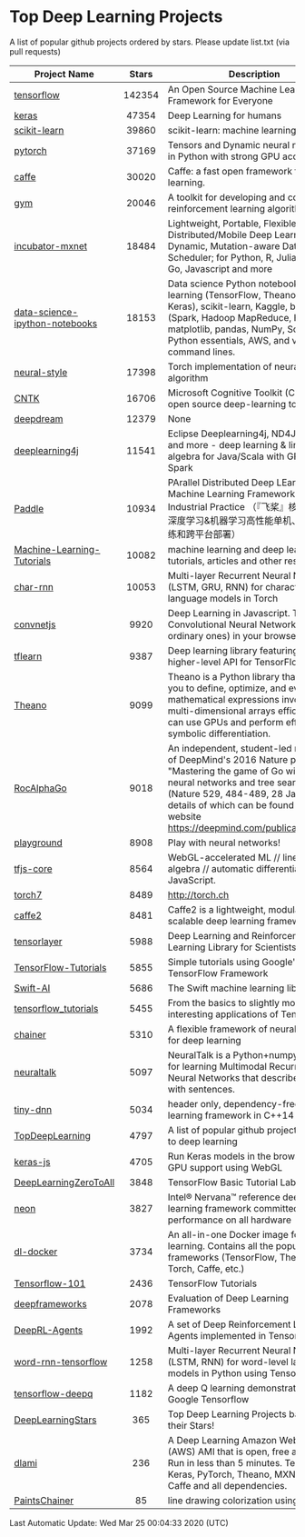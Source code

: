 # Top Deep Learning Projects
A list of popular github projects ordered by stars.
Please update list.txt (via pull requests)

|Project Name| Stars | Description |
| ---------- |:-----:| ----------- |
| [tensorflow](https://github.com/tensorflow/tensorflow) | 142354 | An Open Source Machine Learning Framework for Everyone |
| [keras](https://github.com/keras-team/keras) | 47354 | Deep Learning for humans |
| [scikit-learn](https://github.com/scikit-learn/scikit-learn) | 39860 | scikit-learn: machine learning in Python |
| [pytorch](https://github.com/pytorch/pytorch) | 37169 | Tensors and Dynamic neural networks in Python with strong GPU acceleration |
| [caffe](https://github.com/BVLC/caffe) | 30020 | Caffe: a fast open framework for deep learning. |
| [gym](https://github.com/openai/gym) | 20046 | A toolkit for developing and comparing reinforcement learning algorithms. |
| [incubator-mxnet](https://github.com/apache/incubator-mxnet) | 18484 | Lightweight, Portable, Flexible Distributed/Mobile Deep Learning with Dynamic, Mutation-aware Dataflow Dep Scheduler; for Python, R, Julia, Scala, Go, Javascript and more |
| [data-science-ipython-notebooks](https://github.com/donnemartin/data-science-ipython-notebooks) | 18153 | Data science Python notebooks: Deep learning (TensorFlow, Theano, Caffe, Keras), scikit-learn, Kaggle, big data (Spark, Hadoop MapReduce, HDFS), matplotlib, pandas, NumPy, SciPy, Python essentials, AWS, and various command lines. |
| [neural-style](https://github.com/jcjohnson/neural-style) | 17398 | Torch implementation of neural style algorithm |
| [CNTK](https://github.com/microsoft/CNTK) | 16706 | Microsoft Cognitive Toolkit (CNTK), an open source deep-learning toolkit |
| [deepdream](https://github.com/google/deepdream) | 12379 | None |
| [deeplearning4j](https://github.com/eclipse/deeplearning4j) | 11541 | Eclipse Deeplearning4j, ND4J, DataVec and more - deep learning & linear algebra for Java/Scala with GPUs + Spark |
| [Paddle](https://github.com/PaddlePaddle/Paddle) | 10934 | PArallel Distributed Deep LEarning: Machine Learning Framework from Industrial Practice （『飞桨』核心框架，深度学习&机器学习高性能单机、分布式训练和跨平台部署） |
| [Machine-Learning-Tutorials](https://github.com/ujjwalkarn/Machine-Learning-Tutorials) | 10082 | machine learning and deep learning tutorials, articles and other resources  |
| [char-rnn](https://github.com/karpathy/char-rnn) | 10053 | Multi-layer Recurrent Neural Networks (LSTM, GRU, RNN) for character-level language models in Torch |
| [convnetjs](https://github.com/karpathy/convnetjs) | 9920 | Deep Learning in Javascript. Train Convolutional Neural Networks (or ordinary ones) in your browser. |
| [tflearn](https://github.com/tflearn/tflearn) | 9387 | Deep learning library featuring a higher-level API for TensorFlow. |
| [Theano](https://github.com/Theano/Theano) | 9099 | Theano is a Python library that allows you to define, optimize, and evaluate mathematical expressions involving multi-dimensional arrays efficiently. It can use GPUs and perform efficient symbolic differentiation. |
| [RocAlphaGo](https://github.com/Rochester-NRT/RocAlphaGo) | 9018 | An independent, student-led replication of DeepMind's 2016 Nature publication, "Mastering the game of Go with deep neural networks and tree search" (Nature 529, 484-489, 28 Jan 2016), details of which can be found on their website https://deepmind.com/publications.html. |
| [playground](https://github.com/tensorflow/playground) | 8908 | Play with neural networks! |
| [tfjs-core](https://github.com/tensorflow/tfjs-core) | 8564 | WebGL-accelerated ML // linear algebra // automatic differentiation for JavaScript. |
| [torch7](https://github.com/torch/torch7) | 8489 | http://torch.ch |
| [caffe2](https://github.com/facebookarchive/caffe2) | 8481 | Caffe2 is a lightweight, modular, and scalable deep learning framework. |
| [tensorlayer](https://github.com/tensorlayer/tensorlayer) | 5988 | Deep Learning and Reinforcement Learning Library for Scientists 🔥 |
| [TensorFlow-Tutorials](https://github.com/nlintz/TensorFlow-Tutorials) | 5855 | Simple tutorials using Google's TensorFlow Framework |
| [Swift-AI](https://github.com/Swift-AI/Swift-AI) | 5686 | The Swift machine learning library. |
| [tensorflow_tutorials](https://github.com/pkmital/tensorflow_tutorials) | 5455 | From the basics to slightly more interesting applications of Tensorflow |
| [chainer](https://github.com/chainer/chainer) | 5310 | A flexible framework of neural networks for deep learning |
| [neuraltalk](https://github.com/karpathy/neuraltalk) | 5097 | NeuralTalk is a Python+numpy project for learning Multimodal Recurrent Neural Networks that describe images with sentences. |
| [tiny-dnn](https://github.com/tiny-dnn/tiny-dnn) | 5034 | header only, dependency-free deep learning framework in C++14 |
| [TopDeepLearning](https://github.com/aymericdamien/TopDeepLearning) | 4797 | A list of popular github projects related to deep learning |
| [keras-js](https://github.com/transcranial/keras-js) | 4705 | Run Keras models in the browser, with GPU support using WebGL |
| [DeepLearningZeroToAll](https://github.com/hunkim/DeepLearningZeroToAll) | 3848 | TensorFlow Basic Tutorial Labs |
| [neon](https://github.com/NervanaSystems/neon) | 3827 | Intel® Nervana™ reference deep learning framework committed to best performance on all hardware |
| [dl-docker](https://github.com/floydhub/dl-docker) | 3734 | An all-in-one Docker image for deep learning. Contains all the popular DL frameworks (TensorFlow, Theano, Torch, Caffe, etc.) |
| [Tensorflow-101](https://github.com/sjchoi86/Tensorflow-101) | 2436 | TensorFlow Tutorials |
| [deepframeworks](https://github.com/zer0n/deepframeworks) | 2078 | Evaluation of Deep Learning Frameworks |
| [DeepRL-Agents](https://github.com/awjuliani/DeepRL-Agents) | 1992 | A set of Deep Reinforcement Learning Agents implemented in Tensorflow. |
| [word-rnn-tensorflow](https://github.com/hunkim/word-rnn-tensorflow) | 1258 | Multi-layer Recurrent Neural Networks (LSTM, RNN) for word-level language models in Python using TensorFlow. |
| [tensorflow-deepq](https://github.com/siemanko/tensorflow-deepq) | 1182 | A deep Q learning demonstration using Google Tensorflow |
| [DeepLearningStars](https://github.com/hunkim/DeepLearningStars) | 365 | Top Deep Learning Projects based on their Stars! |
| [dlami](https://github.com/ritchieng/dlami) | 236 | A Deep Learning Amazon Web Service (AWS) AMI that is open, free and works. Run in less than 5 minutes. TensorFlow, Keras, PyTorch, Theano, MXNet, CNTK, Caffe and all dependencies. |
| [PaintsChainer](https://github.com/taizan/PaintsChainer) | 85 | line drawing colorization using chainer |

Last Automatic Update: Wed Mar 25 00:04:33 2020 (UTC)
